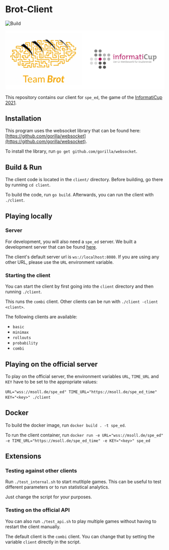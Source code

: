 # Brot-Client

![Build](https://github.com/TeamBrot/client/actions/workflows/go.yml/badge.svg)

![](brot-icup.jpg)

This repository contains our client for `spe_ed`, the game of the [InformatiCup 2021](https://github.com/InformatiCup/InformatiCup2021).

## Installation

This program uses the websocket library that can be found here: [https://github.com/gorilla/websocket](https://github.com/gorilla/websocket).

To install the library, run `go get github.com/gorilla/websocket`. 

## Build & Run

The client code is located in the `client/` directory. Before building, go there by running `cd client`.

To build the code, run `go build`. Afterwards, you can run the client with `./client`.

## Playing locally

### Server

For development, you will also need a `spe_ed` server. We built a development server that can be found [here](https://github.com/TeamBrot/server).

The client's default server url is `ws://localhost:8080`. If you are using any other URL, please use the `URL` environment variable.

### Starting the client

You can start the client by first going into the `client` directory and then running `./client`.

This runs the `combi` client. Other clients can be run with `./client -client <client>`.

The following clients are available:

- `basic`
- `minimax`
- `rollouts`
- `probability`
- `combi`

## Playing on the official server

To play on the official server, the environment variables `URL`, `TIME_URL` and `KEY` have to be set to the appropriate values:

`URL="wss://msoll.de/spe_ed" TIME_URL="https://msoll.de/spe_ed_time" KEY="<key>" ./client`

## Docker

To build the docker image, run `docker build . -t spe_ed`.

To run the client container, run `docker run -e URL="wss://msoll.de/spe_ed" -e TIME_URL="https://msoll.de/spe_ed_time" -e KEY="<key>" spe_ed`

## Extensions

### Testing against other clients

Run `./test_internal.sh` to start mutltiple games. This can be useful to test different parameters or to run statistical analytics.

Just change the script for your purposes.

### Testing on the official API

You can also run `./test_api.sh` to play multiple games without having to restart the client manually.

The default client is the `combi` client. You can change that by setting the variable `client` directly in the script.

